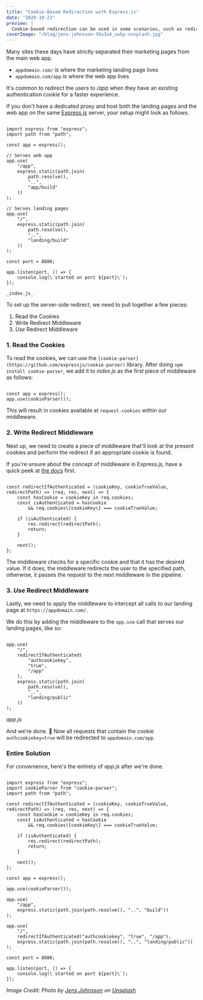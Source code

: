 ```yaml
---
title: "Cookie-Based Redirection with Express.js"
date: "2020-10-23"
preview: |
  Cookie-based redirection can be used in some scenarios, such as redirects from marketing pages to the main web. Let's take a look at how to achieve it in NodeJS.
coverImage: "/blog/jens-johnsson-36a3u4_uuhy-unsplash.jpg"
---
```


Many sites these days have strictly separated their marketing pages from the main web app.

- `appdomain.com/` is where the marketing landing page lives
- `appdomain.com/app` is where the web app lives

It's common to redirect the users to _/app_ when they have an existing authentication cookie for a faster experience.

If you don't have a dedicated proxy and host both the landing pages and the web app on the same [Express.js](https://expressjs.com/) server, your setup might look as follows.

```

import express from "express";
import path from "path";

const app = express();

// Serves web app
app.use(
    "/app",
    express.static(path.join(
        path.resolve(),
        "..",
        "app/build"
    ))
);

// Serves landing pages
app.use(
    "/",
    express.static(path.join(
        path.resolve(),
        "..",
        "landing/build"
    ))
);

const port = 8080;

app.listen(port, () => {
    console.log(\`started on port ${port}\`);
});

_index.js_

```

To set up the server-side redirect, we need to pull together a few pieces:

1. Read the Cookies
2. Write Redirect Middleware
3. _Use_ Redirect Middleware

### 1\. Read the Cookies

To read the cookies, we can use the `[cookie-parser](https://github.com/expressjs/cookie-parser)` library. After doing `npm install cookie-parser`, we add it to _index.js_ as the first piece of middleware as follows:

```

const app = express();
app.use(cookieParser());

```

This will result in cookies available at `request.cookies` within our middleware.

### 2\. Write Redirect Middleware

Next up, we need to create a piece of middleware that'll look at the present cookies and perform the redirect if an appropriate cookie is found.

If you're unsure about the concept of middleware in Express.js, have a quick peek at [the docs](https://expressjs.com/en/guide/writing-middleware.html) first.

```

const redirectIfAuthenticated = (cookieKey, cookieTrueValue, redirectPath) => (req, res, next) => {
    const hasCookie = cookieKey in req.cookies;
    const isAuthenticated = hasCookie
        && req.cookies\[cookieKey\] === cookieTrueValue;

    if (isAuthenticated) {
        res.redirect(redirectPath);
        return;
    }

    next();
};

```

The middleware checks for a specific cookie and that it has the desired value. If it does, the middleware redirects the user to the specified path, otherwise, it passes the request to the next middleware in the pipeline.

### 3\. _Use_ Redirect Middleware

Lastly, we need to apply the middleware to intercept all calls to our landing page at `https://appdomain.com/`.

We do this by adding the middleware to the `app.use` call that serves our landing pages, like so:

```

app.use(
    "/",
    redirectIfAuthenticated(
        "authcookiekey",
        "true",
        "/app"
    ),
    express.static(path.join(
        path.resolve(),
        "..",
        "landing/public"
    ))
);

```

_app.js_

And we're done. 🎉 Now all requests that contain the cookie `authcookiekey=true` will be redirected to `appdomain.com/app`.

### Entire Solution

For convenience, here's the entirety of _app.js_ after we're done.

```

import express from "express";
import cookieParser from "cookie-parser";
import path from "path";

const redirectIfAuthenticated = (cookieKey, cookieTrueValue, redirectPath) => (req, res, next) => {
    const hasCookie = cookieKey in req.cookies;
    const isAuthenticated = hasCookie
        && req.cookies\[cookieKey\] === cookieTrueValue;

    if (isAuthenticated) {
        res.redirect(redirectPath);
        return;
    }

    next();
};

const app = express();

app.use(cookieParser());

app.use(
    "/app",
    express.static(path.join(path.resolve(), "..", "build"))
);

app.use(
    "/",
    redirectIfAuthenticated("authcookiekey", "true", "/app"),
    express.static(path.join(path.resolve(), "..", "landing/public"))
);

const port = 8080;

app.listen(port, () => {
    console.log(\`started on port ${port}\`);
});

```

_Image Credit: Photo by [Jens Johnsson](https://unsplash.com/@jens_johnsson?utm_source=unsplash&utm_medium=referral&utm_content=creditCopyText) on [Unsplash](https://unsplash.com/s/photos/sign?utm_source=unsplash&utm_medium=referral&utm_content=creditCopyText)_
